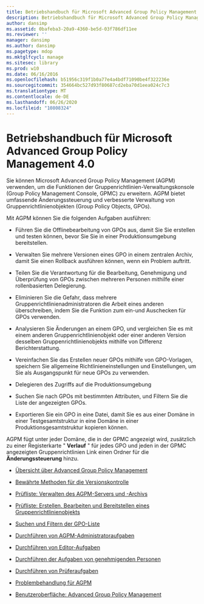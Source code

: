 ```yaml
---
title: Betriebshandbuch für Microsoft Advanced Group Policy Management 4.0
description: Betriebshandbuch für Microsoft Advanced Group Policy Management 4.0
author: dansimp
ms.assetid: 0bafeba3-20a9-4360-be5d-03f786df11ee
ms.reviewer: ''
manager: dansimp
ms.author: dansimp
ms.pagetype: mdop
ms.mktglfcycl: manage
ms.sitesec: library
ms.prod: w10
ms.date: 06/16/2016
ms.openlocfilehash: b51956c319f1b0a77e4a4bdf71090be4f322236e
ms.sourcegitcommit: 354664bc527d93f80687cd2eba70d1eea024c7c3
ms.translationtype: MT
ms.contentlocale: de-DE
ms.lasthandoff: 06/26/2020
ms.locfileid: "10808324"
---
```

# Betriebshandbuch für Microsoft Advanced Group Policy Management 4.0


Sie können Microsoft Advanced Group Policy Management (AGPM) verwenden, um die Funktionen der Gruppenrichtlinien-Verwaltungskonsole (Group Policy Management Console, GPMC) zu erweitern. AGPM bietet umfassende Änderungssteuerung und verbesserte Verwaltung von Gruppenrichtlinienobjekten (Group Policy Objects, GPOs).

Mit AGPM können Sie die folgenden Aufgaben ausführen:

-   Führen Sie die Offlinebearbeitung von GPOs aus, damit Sie Sie erstellen und testen können, bevor Sie Sie in einer Produktionsumgebung bereitstellen.

-   Verwalten Sie mehrere Versionen eines GPO in einem zentralen Archiv, damit Sie einen Rollback ausführen können, wenn ein Problem auftritt.

-   Teilen Sie die Verantwortung für die Bearbeitung, Genehmigung und Überprüfung von GPOs zwischen mehreren Personen mithilfe einer rollenbasierten Delegierung.

-   Eliminieren Sie die Gefahr, dass mehrere Gruppenrichtlinienadministratoren die Arbeit eines anderen überschreiben, indem Sie die Funktion zum ein-und Auschecken für GPOs verwenden.

-   Analysieren Sie Änderungen an einem GPO, und vergleichen Sie es mit einem anderen Gruppenrichtlinienobjekt oder einer anderen Version desselben Gruppenrichtlinienobjekts mithilfe von Differenz Berichterstattung.

-   Vereinfachen Sie das Erstellen neuer GPOs mithilfe von GPO-Vorlagen, speichern Sie allgemeine Richtlinieneinstellungen und Einstellungen, um Sie als Ausgangspunkt für neue GPOs zu verwenden.

-   Delegieren des Zugriffs auf die Produktionsumgebung

-   Suchen Sie nach GPOs mit bestimmten Attributen, und Filtern Sie die Liste der angezeigten GPOs.

-   Exportieren Sie ein GPO in eine Datei, damit Sie es aus einer Domäne in einer Testgesamtstruktur in eine Domäne in einer Produktionsgesamtstruktur kopieren können.

AGPM fügt unter jeder Domäne, die in der GPMC angezeigt wird, zusätzlich zu einer Registerkarte " **Verlauf** " für jedes GPO und jeden in der GPMC angezeigten Gruppenrichtlinien Link einen Ordner für die **Änderungssteuerung** hinzu.

-   [Übersicht über Advanced Group Policy Management](overview-of-advanced-group-policy-management-agpm40.md)

-   [Bewährte Methoden für die Versionskontrolle](best-practices-for-version-control-agpm40.md)

-   [Prüfliste: Verwalten des AGPM-Servers und -Archivs](checklist-administer-the-agpm-server-and-archive-agpm40.md)

-   [Prüfliste: Erstellen, Bearbeiten und Bereitstellen eines Gruppenrichtlinienobjekts](checklist-create-edit-and-deploy-a-gpo-agpm40.md)

-   [Suchen und Filtern der GPO-Liste](search-and-filter-the-list-of-gpos.md)

-   [Durchführen von AGPM-Administratoraufgaben](performing-agpm-administrator-tasks-agpm40.md)

-   [Durchführen von Editor-Aufgaben](performing-editor-tasks-agpm40.md)

-   [Durchführen der Aufgaben von genehmigenden Personen](performing-approver-tasks-agpm40.md)

-   [Durchführen von Prüferaufgaben](performing-reviewer-tasks-agpm40.md)

-   [Problembehandlung für AGPM](troubleshooting-agpm-agpm40.md)

-   [Benutzeroberfläche: Advanced Group Policy Management](user-interface-advanced-group-policy-management-agpm40.md)

 

 





